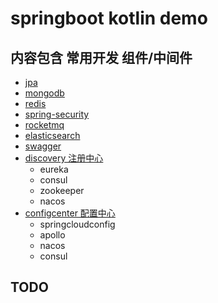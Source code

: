 # springboot kotlin demo

## 内容包含 常用开发 组件/中间件
- [jpa](jpa/README.md)
- [mongodb](mongodb/README.md)
- [redis](redis/README.md)
- [spring-security](springsecurity/README.md)
- [rocketmq](rocketmq/README.md)
- [elasticsearch](es/README.md)
- [swagger](swagger/README.md)
- [discovery 注册中心](discovery/README.md)
  - eureka
  - consul
  - zookeeper
  - nacos
- [configcenter 配置中心](configcenter/README.md)
  - springcloudconfig
  - apollo
  - nacos
  - consul

## TODO
